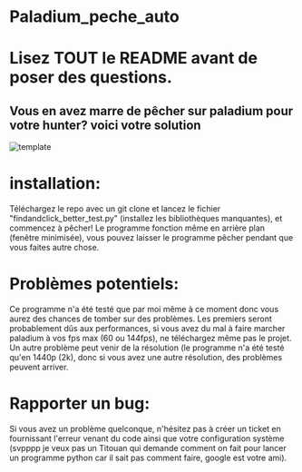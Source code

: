 # Paladium_peche_auto
# Lisez TOUT le README avant de poser des questions.
## Vous en avez marre de pêcher sur paladium pour votre hunter? voici votre solution

![template](https://github.com/Julien-ABADIE/Paladium_peche_auto/assets/145547169/d461eb3b-d676-4f79-a8a5-ea18d9181db4)

# installation:
Téléchargez le repo avec un git clone et lancez le fichier "findandclick_better_test.py" (installez les bibliothèques manquantes), et commencez à pêcher!
Le programme fonction même en arrière plan (fenêtre minimisée), vous pouvez laisser le programme pêcher pendant que vous faites autre chose.

# Problèmes potentiels:
Ce programme n'a été testé que par moi même à ce moment donc vous aurez des chances de tomber sur des problèmes.
Les premiers seront probablement dûs aux performances, si vous avez du mal à faire marcher paladium à vos fps max (60 ou 144fps), ne téléchargez même pas le projet.
Un autre problème peut venir de la résolution (le programme n'a été testé qu'en 1440p (2k), donc si vous avez une autre résolution, des problèmes peuvent arriver.

# Rapporter un bug:
Si vous avez un problème quelconque, n'hésitez pas à créer un ticket en fournissant l'erreur venant du code ainsi que votre configuration système (svpppp je veux pas un Titouan qui demande comment on fait pour lancer un programme python car il sait pas comment faire, google est votre ami).

